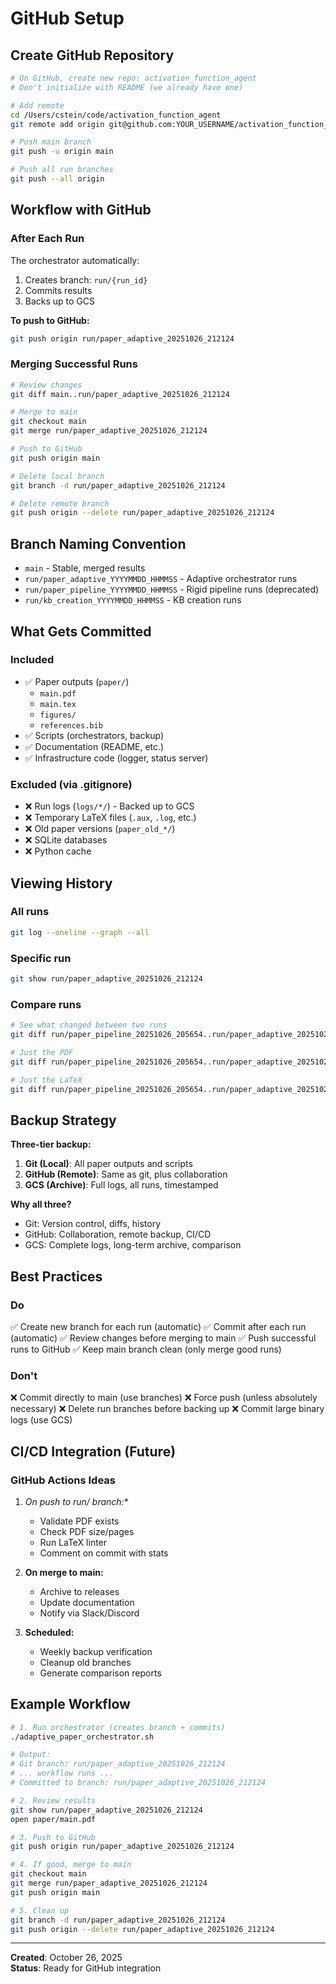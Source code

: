 # GitHub Setup

## Create GitHub Repository

```bash
# On GitHub, create new repo: activation_function_agent
# Don't initialize with README (we already have one)

# Add remote
cd /Users/cstein/code/activation_function_agent
git remote add origin git@github.com:YOUR_USERNAME/activation_function_agent.git

# Push main branch
git push -u origin main

# Push all run branches
git push --all origin
```

## Workflow with GitHub

### After Each Run

The orchestrator automatically:
1. Creates branch: `run/{run_id}`
2. Commits results
3. Backs up to GCS

**To push to GitHub:**
```bash
git push origin run/paper_adaptive_20251026_212124
```

### Merging Successful Runs

```bash
# Review changes
git diff main..run/paper_adaptive_20251026_212124

# Merge to main
git checkout main
git merge run/paper_adaptive_20251026_212124

# Push to GitHub
git push origin main

# Delete local branch
git branch -d run/paper_adaptive_20251026_212124

# Delete remote branch
git push origin --delete run/paper_adaptive_20251026_212124
```

## Branch Naming Convention

- `main` - Stable, merged results
- `run/paper_adaptive_YYYYMMDD_HHMMSS` - Adaptive orchestrator runs
- `run/paper_pipeline_YYYYMMDD_HHMMSS` - Rigid pipeline runs (deprecated)
- `run/kb_creation_YYYYMMDD_HHMMSS` - KB creation runs

## What Gets Committed

### Included
- ✅ Paper outputs (`paper/`)
  - `main.pdf`
  - `main.tex`
  - `figures/`
  - `references.bib`
- ✅ Scripts (orchestrators, backup)
- ✅ Documentation (README, etc.)
- ✅ Infrastructure code (logger, status server)

### Excluded (via .gitignore)
- ❌ Run logs (`logs/*/`) - Backed up to GCS
- ❌ Temporary LaTeX files (`.aux`, `.log`, etc.)
- ❌ Old paper versions (`paper_old_*/`)
- ❌ SQLite databases
- ❌ Python cache

## Viewing History

### All runs
```bash
git log --oneline --graph --all
```

### Specific run
```bash
git show run/paper_adaptive_20251026_212124
```

### Compare runs
```bash
# See what changed between two runs
git diff run/paper_pipeline_20251026_205654..run/paper_adaptive_20251026_212124

# Just the PDF
git diff run/paper_pipeline_20251026_205654..run/paper_adaptive_20251026_212124 -- paper/main.pdf

# Just the LaTeX
git diff run/paper_pipeline_20251026_205654..run/paper_adaptive_20251026_212124 -- paper/main.tex
```

## Backup Strategy

**Three-tier backup:**

1. **Git (Local)**: All paper outputs and scripts
2. **GitHub (Remote)**: Same as git, plus collaboration
3. **GCS (Archive)**: Full logs, all runs, timestamped

**Why all three?**
- Git: Version control, diffs, history
- GitHub: Collaboration, remote backup, CI/CD
- GCS: Complete logs, long-term archive, comparison

## Best Practices

### Do
✅ Create new branch for each run (automatic)
✅ Commit after each run (automatic)
✅ Review changes before merging to main
✅ Push successful runs to GitHub
✅ Keep main branch clean (only merge good runs)

### Don't
❌ Commit directly to main (use branches)
❌ Force push (unless absolutely necessary)
❌ Delete run branches before backing up
❌ Commit large binary logs (use GCS)

## CI/CD Integration (Future)

### GitHub Actions Ideas

1. **On push to run/* branch:**
   - Validate PDF exists
   - Check PDF size/pages
   - Run LaTeX linter
   - Comment on commit with stats

2. **On merge to main:**
   - Archive to releases
   - Update documentation
   - Notify via Slack/Discord

3. **Scheduled:**
   - Weekly backup verification
   - Cleanup old branches
   - Generate comparison reports

## Example Workflow

```bash
# 1. Run orchestrator (creates branch + commits)
./adaptive_paper_orchestrator.sh

# Output:
# Git branch: run/paper_adaptive_20251026_212124
# ... workflow runs ...
# Committed to branch: run/paper_adaptive_20251026_212124

# 2. Review results
git show run/paper_adaptive_20251026_212124
open paper/main.pdf

# 3. Push to GitHub
git push origin run/paper_adaptive_20251026_212124

# 4. If good, merge to main
git checkout main
git merge run/paper_adaptive_20251026_212124
git push origin main

# 5. Clean up
git branch -d run/paper_adaptive_20251026_212124
git push origin --delete run/paper_adaptive_20251026_212124
```

---

**Created**: October 26, 2025  
**Status**: Ready for GitHub integration

